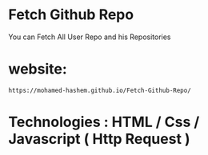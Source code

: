 # Fetch Github Repo
You can Fetch All User Repo and his Repositories

# website: 
    https://mohamed-hashem.github.io/Fetch-Github-Repo/
   
# Technologies : HTML / Css / Javascript ( Http Request )
    
